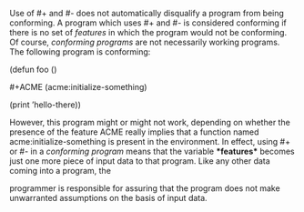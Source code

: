 

Use of #+ and #- does not automatically disqualify a program from being conforming. A program which uses #+ and #- is considered conforming if there is no set of *features* in which the program would not be conforming. Of course, *conforming programs* are not necessarily working programs. The following program is conforming: 

(defun foo () 

#+ACME (acme:initialize-something) 

(print ’hello-there)) 

However, this program might or might not work, depending on whether the presence of the feature ACME really implies that a function named acme:initialize-something is present in the environment. In effect, using #+ or #- in a *conforming program* means that the variable **\*features\*** becomes just one more piece of input data to that program. Like any other data coming into a program, the 

programmer is responsible for assuring that the program does not make unwarranted assumptions on the basis of input data. 

